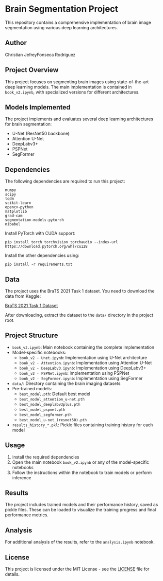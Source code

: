 # Brain Segmentation Project

This repository contains a comprehensive implementation of brain image segmentation using various deep learning architectures.

## Author

Christian JefreyFonseca Rodriguez

## Project Overview

This project focuses on segmenting brain images using state-of-the-art deep learning models. The main implementation is contained in `book_v2.ipynb`, with specialized versions for different architectures.

## Models Implemented

The project implements and evaluates several deep learning architectures for brain segmentation:
- U-Net (ResNet50 backbone)
- Attention U-Net
- DeepLabv3+
- PSPNet
- SegFormer

## Dependencies

The following dependencies are required to run this project:
```
numpy
scipy
tqdm
scikit-learn
opencv-python
matplotlib
grad-cam
segmentation-models-pytorch
nibabel
```

Install PyTorch with CUDA support:
```
pip install torch torchvision torchaudio --index-url https://download.pytorch.org/whl/cu128
```

Install the other dependencies using:
```
pip install -r requirements.txt
```

## Data

The project uses the BraTS 2021 Task 1 dataset. You need to download the data from Kaggle:

[BraTS 2021 Task 1 Dataset](https://www.kaggle.com/datasets/dschettler8845/brats-2021-task1/)

After downloading, extract the dataset to the `data/` directory in the project root.

## Project Structure

- `book_v2.ipynb`: Main notebook containing the complete implementation
- Model-specific notebooks:
  - `book_v2 - Unet.ipynb`: Implementation using U-Net architecture
  - `book_v2 - Attention.ipynb`: Implementation using Attention U-Net
  - `book_v2 - DeepLabv3.ipynb`: Implementation using DeepLabv3+
  - `book_v2 - PSPNet.ipynb`: Implementation using PSPNet
  - `book_v2 - SegFormer.ipynb`: Implementation using SegFormer
- `data/`: Directory containing the brain imaging datasets
- Pre-trained models:
  - `best_model.pth`: Default best model
  - `best_model_attention_u-net.pth`
  - `best_model_deeplabv3plus.pth`
  - `best_model_pspnet.pth`
  - `best_model_segformer.pth`
  - `best_model_u-net_(resnet50).pth`
- `results_history_*.pkl`: Pickle files containing training history for each model

## Usage

1. Install the required dependencies
2. Open the main notebook `book_v2.ipynb` or any of the model-specific notebooks
3. Follow the instructions within the notebook to train models or perform inference

## Results

The project includes trained models and their performance history, saved as pickle files. These can be loaded to visualize the training progress and final performance metrics.

## Analysis

For additional analysis of the results, refer to the `analysis.ipynb` notebook.

## License

This project is licensed under the MIT License - see the [LICENSE](LICENSE) file for details.
